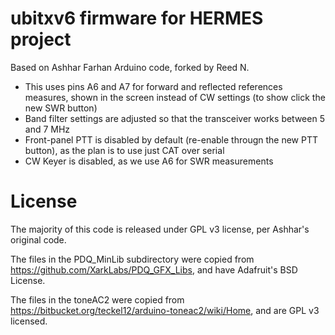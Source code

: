 # ubitxv6 firmware for HERMES project
Based on Ashhar Farhan Arduino code, forked by Reed N.

- This uses pins A6 and A7 for forward and reflected references measures, shown in the screen instead of CW settings (to show click the new SWR button)
- Band filter settings are adjusted so that the transceiver works between 5 and 7 MHz
- Front-panel PTT is disabled by default (re-enable througn the new PTT button), as the plan is to use just CAT over serial
- CW Keyer is disabled, as we use A6 for SWR measurements

# License

The majority of this code is released under GPL v3 license, per Ashhar's original code.

The files in the PDQ_MinLib subdirectory were copied from https://github.com/XarkLabs/PDQ_GFX_Libs, and have Adafruit's BSD License.

The files in the toneAC2 were copied from https://bitbucket.org/teckel12/arduino-toneac2/wiki/Home, and are GPL v3 licensed.
